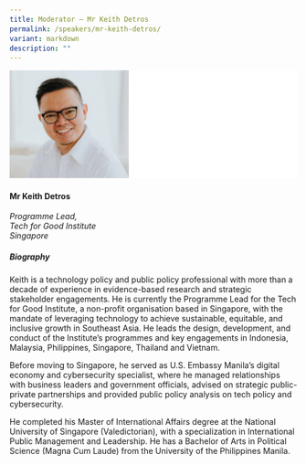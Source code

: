 ```yaml
---
title: Moderator – Mr Keith Detros
permalink: /speakers/mr-keith-detros/
variant: markdown
description: ""
---
```

![](/images/2025%20speakers/Keith_Detros.png)
#### **Mr Keith Detros**

*Programme Lead,<br>Tech for Good Institute<br>Singapore*

##### **Biography**
Keith is a technology policy and public policy professional with more than a decade of experience in evidence-based research and strategic stakeholder engagements. He is currently the Programme Lead for the Tech for Good Institute, a non-profit organisation based in Singapore, with the mandate of leveraging technology to achieve sustainable, equitable, and inclusive growth in Southeast Asia. He leads the design, development, and conduct of the Institute’s programmes and key engagements in Indonesia, Malaysia, Philippines, Singapore, Thailand and Vietnam.  

Before moving to Singapore, he served as U.S. Embassy Manila’s digital economy and cybersecurity specialist, where he managed relationships with business leaders and government officials, advised on strategic public-private partnerships and provided public policy analysis on tech policy and cybersecurity.  

He completed his Master of International Affairs degree at the National University of Singapore (Valedictorian), with a specialization in International Public Management and Leadership. He has a Bachelor of Arts in Political Science (Magna Cum Laude) from the University of the Philippines Manila.